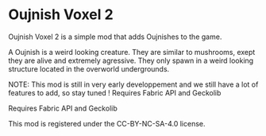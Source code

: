 # Oujnish Voxel 2
Oujnish Voxel 2 is a simple mod that adds Oujnishes to the game.

A Oujnish is a weird looking creature. They are similar to mushrooms, exept they are alive and extremely agressive. They only spawn in a weird looking structure located in the overworld undergrounds.
 
NOTE: This mod is still in very early developpement and we still have a lot of features to add, so stay tuned !
Requires Fabric API and Geckolib

Requires Fabric API and Geckolib
 
 
 
This mod is registered under the CC-BY-NC-SA-4.0 license.
